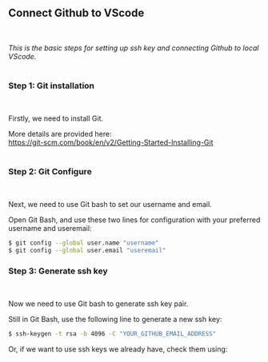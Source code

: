 ## **Connect Github to VScode**
<br>

*This is the basic steps for setting up ssh key and connecting Github to local VScode.*
<br>
<br>


### **Step 1: Git installation**
<br>

Firstly, we need to install Git.  

More details are provided here:  
https://git-scm.com/book/en/v2/Getting-Started-Installing-Git  
<br>

### **Step 2: Git Configure**  
<br>

Next, we need to use Git bash to set our username and email.  

Open Git Bash, and use these two lines for configuration with your preferred username and useremail:
```Bash
$ git config --global user.name "username"
$ git config --global user.email "useremail"
```
  
### **Step 3: Generate ssh key**  
<br>

Now we need to use Git bash to generate ssh key pair.  

Still in Git Bash, use the following line to generate a new ssh key:  
```Bash
$ ssh-keygen -t rsa -b 4096 -C "YOUR_GITHUB_EMAIL_ADDRESS"
```
Or, if we want to use ssh keys we already have, check them using:
